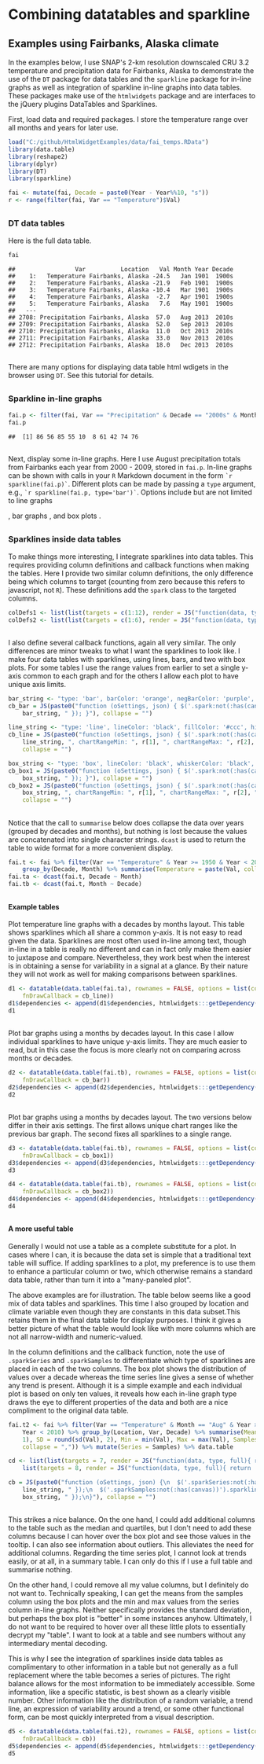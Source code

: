 # Combining datatables and sparkline



##
##
## Examples using Fairbanks, Alaska climate

In the examples below, I use SNAP's 2-km resolution downscaled CRU 3.2 temperature and precipitation data for Fairbanks, Alaska
to demonstrate the use of the `DT` package for data tables and the `sparkline` package for in-line graphs as well as integration of sparkline in-line graphs into data tables.
These packages make use of the `htmlwidgets` package and are interfaces to the jQuery plugins DataTables and Sparklines.

First, load data and required packages. I store the temperature range over all months and years for later use.


```r
load("C:/github/HtmlWidgetExamples/data/fai_temps.RData")
library(data.table)
library(reshape2)
library(dplyr)
library(DT)
library(sparkline)

fai <- mutate(fai, Decade = paste0(Year - Year%%10, "s"))
r <- range(filter(fai, Var == "Temperature")$Val)
```

##
##
### DT data tables

Here is the full data table.


```r
fai
```

```
##                 Var          Location   Val Month Year Decade
##    1:   Temperature Fairbanks, Alaska -24.5   Jan 1901  1900s
##    2:   Temperature Fairbanks, Alaska -21.9   Feb 1901  1900s
##    3:   Temperature Fairbanks, Alaska -10.4   Mar 1901  1900s
##    4:   Temperature Fairbanks, Alaska  -2.7   Apr 1901  1900s
##    5:   Temperature Fairbanks, Alaska   7.6   May 1901  1900s
##   ---                                                        
## 2708: Precipitation Fairbanks, Alaska  57.0   Aug 2013  2010s
## 2709: Precipitation Fairbanks, Alaska  52.0   Sep 2013  2010s
## 2710: Precipitation Fairbanks, Alaska  11.0   Oct 2013  2010s
## 2711: Precipitation Fairbanks, Alaska  33.0   Nov 2013  2010s
## 2712: Precipitation Fairbanks, Alaska  18.0   Dec 2013  2010s
```

##

There are many options for displaying data table html wdigets in the browser using `DT`. See this tutorial for details.

##
##
### Sparkline in-line graphs


```r
fai.p <- filter(fai, Var == "Precipitation" & Decade == "2000s" & Month == "Aug")$Val
fai.p
```

```
##  [1] 86 56 85 55 10  8 61 42 74 76
```

##

Next, display some in-line graphs. Here I use August precipitation totals from Fairbanks each year from 2000 - 2009, stored in `fai.p`.
In-line graphs can be shown with calls in your `R` Markdown document in the form ``` `r sparkline(fai.p)` ```.
Different plots can be made by passing a `type` argument, e.g., ``` `r sparkline(fai.p, type='bar')` ```.
Options include but are not limited to line graphs <!--html_preserve--><span id="htmlwidget-7913" class="sparkline"></span>
<script type="application/json" data-for="htmlwidget-7913">{"x":{"values":[86,56,85,55,10,8,61,42,74,76],"options":{"height":20,"width":60},"width":60,"height":20},"evals":[]}</script><!--/html_preserve-->, bar graphs <!--html_preserve--><span id="htmlwidget-9705" class="sparkline"></span>
<script type="application/json" data-for="htmlwidget-9705">{"x":{"values":[86,56,85,55,10,8,61,42,74,76],"options":{"type":"bar","height":20,"width":60},"width":60,"height":20},"evals":[]}</script><!--/html_preserve-->, and box plots <!--html_preserve--><span id="htmlwidget-9651" class="sparkline"></span>
<script type="application/json" data-for="htmlwidget-9651">{"x":{"values":[86,56,85,55,10,8,61,42,74,76],"options":{"type":"box","height":20,"width":60},"width":60,"height":20},"evals":[]}</script><!--/html_preserve-->.

##
##
### Sparklines inside data tables

To make things more interesting, I integrate sparklines into data tables. This requires providing column definitions and callback functions when making the tables.
Here I provide two similar column definitions, the only difference being which columns to target (counting from zero because this refers to javascript, not `R`).
These definitions add the `spark` class to the targeted columns.


```r
colDefs1 <- list(list(targets = c(1:12), render = JS("function(data, type, full){ return '<span class=spark>' + data + '</span>' }")))
colDefs2 <- list(list(targets = c(1:6), render = JS("function(data, type, full){ return '<span class=spark>' + data + '</span>' }")))
```

##

I also define several callback functions, again all very similar. The only differences are minor tweaks to what I want the sparklines to look like.
I make four data tables with sparklines, using lines, bars, and two with box plots.
For some tables I use the range values from earlier to set a single y-axis common to each graph and for the others I allow each plot to have unique axis limits.


```r
bar_string <- "type: 'bar', barColor: 'orange', negBarColor: 'purple', highlightColor: 'black'"
cb_bar = JS(paste0("function (oSettings, json) { $('.spark:not(:has(canvas))').sparkline('html', { ", 
    bar_string, " }); }"), collapse = "")

line_string <- "type: 'line', lineColor: 'black', fillColor: '#ccc', highlightLineColor: 'orange', highlightSpotColor: 'orange'"
cb_line = JS(paste0("function (oSettings, json) { $('.spark:not(:has(canvas))').sparkline('html', { ", 
    line_string, ", chartRangeMin: ", r[1], ", chartRangeMax: ", r[2], " }); }"), 
    collapse = "")

box_string <- "type: 'box', lineColor: 'black', whiskerColor: 'black', outlierFillColor: 'black', outlierLineColor: 'black', medianColor: 'black', boxFillColor: 'orange', boxLineColor: 'black'"
cb_box1 = JS(paste0("function (oSettings, json) { $('.spark:not(:has(canvas))').sparkline('html', { ", 
    box_string, " }); }"), collapse = "")
cb_box2 = JS(paste0("function (oSettings, json) { $('.spark:not(:has(canvas))').sparkline('html', { ", 
    box_string, ", chartRangeMin: ", r[1], ", chartRangeMax: ", r[2], " }); }"), 
    collapse = "")
```

##

Notice that the call to `summarise` below does collapse the data over years (grouped by decades and months), but nothing is lost because the values are concatenated into single character strings.
`dcast` is used to return the table to wide format for a more convenient display.


```r
fai.t <- fai %>% filter(Var == "Temperature" & Year >= 1950 & Year < 2010) %>% 
    group_by(Decade, Month) %>% summarise(Temperature = paste(Val, collapse = ","))
fai.ta <- dcast(fai.t, Decade ~ Month)
fai.tb <- dcast(fai.t, Month ~ Decade)
```

##
##
#### Example tables

Plot temperature line graphs with a decades by months layout.
This table shows sparklines which all share a common y-axis. It is not easy to read given the data.
Sparklines are most often used in-line among text, though in-line in a table is really no different and can in fact only make them easier to juxtapose and compare.
Nevertheless, they work best when the interest is in obtaining a sense for variability in a signal at a glance.
By their nature they will not work as well for making comparisons between sparklines.


```r
d1 <- datatable(data.table(fai.ta), rownames = FALSE, options = list(columnDefs = colDefs1, 
    fnDrawCallback = cb_line))
d1$dependencies <- append(d1$dependencies, htmlwidgets:::getDependency("sparkline"))
d1
```

<!--html_preserve--><div id="htmlwidget-2813" style="width:100%;height:auto;" class="datatables"></div>
<script type="application/json" data-for="htmlwidget-2813">{"x":{"data":[["1950s","1960s","1970s","1980s","1990s","2000s"],["-17.8,-29.2,-27.8,-27.6,-25,-18.7,-28.1,-16.2,-18.6,-28.1","-19.3,-18.2,-21.3,-16.3,-25.6,-26.9,-31.9,-25.5,-23.2,-31.7","-26.1,-31.2,-26.2,-27.2,-26.3,-25.7,-23.3,-13.4,-17,-21.1","-22.4,-10,-27,-23.3,-20.4,-12.3,-18.1,-16.7,-19.9,-28.9","-24.1,-19.5,-19.6,-19.2,-17.9,-22.2,-26.5,-26,-24.4,-26.3","-22.3,-12.8,-14.9,-18.8,-25.7,-21.9,-29,-20.8,-22,-23.2"],["-25.5,-21.3,-18.5,-15.5,-26.3,-23.7,-22.9,-18.5,-16.4,-13.7","-15.2,-19.5,-13.2,-17.1,-16.7,-26.5,-21.2,-20.8,-19.6,-21","-13.9,-19.6,-22.7,-18,-26.5,-19,-24.6,-12.3,-14.9,-30.4","-12.2,-14.2,-19.3,-15.3,-24.5,-22.4,-14.6,-16.2,-15,-15.1","-28.3,-17.7,-21.8,-15.6,-20.6,-17.1,-19.1,-12.6,-15.8,-24.7","-12.9,-13.1,-17.4,-12.1,-16.4,-18.3,-13.8,-20.6,-19.7,-17.8"],["-7.9,-17.8,-12.6,-13.3,-11,-12,-14.2,-7.7,-8.8,-18.7","-15.2,-17.2,-13.2,-13.2,-18.7,-5,-18.7,-12.1,-10.3,-11.8","-7.5,-16.8,-18.1,-11.1,-13.4,-10.7,-11.1,-15.2,-9.8,-11","-8.1,-3.5,-10.4,-10.2,-6.8,-9.6,-14.3,-10.3,-7.8,-13.9","-7.4,-11.1,-9.8,-8,-11.7,-15.2,-8.7,-15,-7.3,-13.1","-7.9,-11.8,-11.9,-12.6,-13.8,-6.3,-15.2,-17.5,-9,-14"],["-1.9,1.2,-2.4,2.7,-3.3,-5.2,-0.6,0.1,1.3,-3.5","-3,-4,-1.2,-4.2,-3.6,-0.7,-2.9,-0.4,-1.7,2.2","-0.2,-3.1,-5.7,1.5,1.3,-1.1,1.9,-2.4,1.4,-0.8","1.9,-0.6,-2.7,2.6,-1.2,-6.4,-4.7,1.3,0.7,2.1","3.2,1.7,-3.5,3.9,1.3,4.3,0.4,1.6,3.5,0.1","-0.1,0.8,-4.9,0.6,1.5,0.2,-1.3,3,-1,-0.7"],["8.6,9.6,5.4,10.7,10.2,7.7,9.1,9.1,9,8.4","11.6,9.5,7,9.5,4.9,6,7.3,7.5,8.6,9.6","10.9,8.4,8.4,10.2,10.6,11.7,8.7,9.2,10,9.9","10.4,10.7,8.1,10,8.3,8.1,8.6,10.3,11.4,8.7","12.6,10.7,5.5,12,10.8,11.9,9.4,9.6,10.1,8.4","7,6.9,10.2,8.5,11.3,13.2,10.1,10.6,9.9,11"],["14.8,13.8,14.5,16.4,14.7,13,14.1,17.6,16.9,16.2","13.2,14.7,14.6,12.1,15.4,12.8,17.2,16.3,15.1,17.9","14.2,17.2,15,15.5,14.6,17.1,15.1,15.1,12.5,13.9","13.5,14.7,14.5,16.5,16.2,14,16.7,16.3,16.9,15.4","16.2,17.5,15.4,16.5,14.5,15.8,15.2,17,14.8,16.3","16.1,16.2,14.5,15.8,19,16.2,14.5,16.4,15.5,15.8"],["16.2,15.4,15.2,16.3,14.3,15.9,15.8,15.5,16.6,13.5","16.2,14.8,17,15.2,15,15.3,16.4,15,18.3,14.7","16.4,15.7,17.6,16.2,17,18.9,16.1,16.6,17,15.9","15.7,14.1,16.8,17.3,15.6,16.8,17,17.3,18.2,17.6","18.1,15.4,17.3,18.2,17.8,16.8,16.9,17.7,16.8,16","15.3,15.2,16.2,15.8,17.7,16.4,16.1,17.7,15.7,18.8"],["14.2,14.3,12.1,13.2,13.6,11.6,13.1,15.1,13.6,12.4","12.7,12.8,14.3,12.6,13.5,11.5,13.7,14.4,14.6,10","13.7,13.2,14.8,12.7,14.9,13.3,15,16.8,15.1,15.7","12,12,13.5,11.8,12,13.3,12.5,14.2,14.5,15.9","15.3,12.3,13.5,13.2,15.2,13.8,11.8,14.8,11.9,14.5","11.5,14.1,12.5,13.4,16.8,14.2,12.6,16,12.7,12.8"],["8,8.1,5.6,7.1,5.7,6.2,5.3,6.2,5.9,6.1","5,6.4,5,8.5,6.9,8.7,9.7,7.8,5.7,9.2","4.6,6.7,4.2,8.2,10.1,7.4,7.1,7.3,7.9,7.9","5.8,6.4,9.2,4.7,7.9,5.8,7.6,6.4,6.6,8.9","6.9,8.6,3.8,6.4,6.4,10.7,5.3,9.7,7.7,7.2","5.2,8.5,8.4,5.6,5.1,7.9,9.6,8.2,8.1,8.9"],["-3.1,-5.1,-0.4,-4.1,0,-4.3,-7.8,-1.2,-7.4,-4.1","-2.8,-5.7,-0.4,-2.8,-1.7,-7.8,-4,-3.7,-5.1,1.2","-7,-2.1,-2.5,-3.6,-5.5,-4.2,-4.2,-3.1,-4.5,0.2","0.7,-1.2,-7.3,-4.5,-3.2,-6.6,-2.4,0.9,-7.2,-2.9","-4.1,-3.6,-7.7,-1.1,-5.7,-1.9,-8.5,-6.8,-2.9,-5.9","-4.8,-4.9,0.2,0.7,-0.9,-2,0.3,-5.5,-6.5,-0.4"],["-19.7,-10.2,-7.9,-15.3,-9.5,-21.9,-19.1,-9.5,-15.7,-12.9","-17,-17.9,-14,-20.3,-15.1,-14.4,-16.2,-11.3,-15.2,-15.9","-11.9,-16.4,-12.7,-17,-16.3,-20.2,-8.1,-19.1,-11.8,-6.6","-10.3,-10,-14.3,-11.8,-16.7,-19.1,-16.5,-13.3,-18.4,-20.5","-19.5,-16.2,-10.9,-12,-16.5,-18.1,-17.6,-10.6,-13.7,-18.9","-11.8,-16.2,-7.1,-11.5,-12.7,-18.1,-20,-10,-17.1,-16.9"],["-21.1,-22.3,-19.8,-20.4,-29.9,-23.2,-29.1,-26.7,-22.1,-23.4","-15.1,-29.4,-21.7,-16.3,-30,-25.9,-28.9,-19.1,-27.8,-15.8","-23.6,-21.4,-19.7,-19.9,-24.5,-27,-20.2,-26.3,-16.5,-23.8","-29.8,-20.5,-17,-20.2,-20,-13.8,-14.5,-19.8,-15.8,-15.6","-21.7,-19.7,-22.3,-17.7,-22.7,-23.1,-25.5,-21.4,-21,-24.7","-17.9,-23.8,-15.2,-23.1,-20,-17.6,-19.2,-19.8,-22.3,-20.1"]],"container":"<table class=\"display\">\n  <thead>\n    <tr>\n      <th>Decade</th>\n      <th>Jan</th>\n      <th>Feb</th>\n      <th>Mar</th>\n      <th>Apr</th>\n      <th>May</th>\n      <th>Jun</th>\n      <th>Jul</th>\n      <th>Aug</th>\n      <th>Sep</th>\n      <th>Oct</th>\n      <th>Nov</th>\n      <th>Dec</th>\n    </tr>\n  </thead>\n</table>","options":{"columnDefs":[{"targets":[1,2,3,4,5,6,7,8,9,10,11,12],"render":"function(data, type, full){ return '<span class=spark>' + data + '</span>' }"}],"fnDrawCallback":"function (oSettings, json) { $('.spark:not(:has(canvas))').sparkline('html', { type: 'line', lineColor: 'black', fillColor: '#ccc', highlightLineColor: 'orange', highlightSpotColor: 'orange', chartRangeMin: -32.6, chartRangeMax: 19 }); }\n","order":[],"autoWidth":false,"orderClasses":false},"callback":null,"filter":"none"},"evals":["options.columnDefs.0.render","options.fnDrawCallback"]}</script><!--/html_preserve-->

##

Plot bar graphs using a months by decades layout. In this case I allow individual sparklines to have unique y-axis limits.
They are much easier to read, but in this case the focus is more clearly not on comparing across months or decades.


```r
d2 <- datatable(data.table(fai.tb), rownames = FALSE, options = list(columnDefs = colDefs2, 
    fnDrawCallback = cb_bar))
d2$dependencies <- append(d2$dependencies, htmlwidgets:::getDependency("sparkline"))
d2
```

<!--html_preserve--><div id="htmlwidget-3721" style="width:100%;height:auto;" class="datatables"></div>
<script type="application/json" data-for="htmlwidget-3721">{"x":{"data":[["Jan","Feb","Mar","Apr","May","Jun","Jul","Aug","Sep","Oct","Nov","Dec"],["-17.8,-29.2,-27.8,-27.6,-25,-18.7,-28.1,-16.2,-18.6,-28.1","-25.5,-21.3,-18.5,-15.5,-26.3,-23.7,-22.9,-18.5,-16.4,-13.7","-7.9,-17.8,-12.6,-13.3,-11,-12,-14.2,-7.7,-8.8,-18.7","-1.9,1.2,-2.4,2.7,-3.3,-5.2,-0.6,0.1,1.3,-3.5","8.6,9.6,5.4,10.7,10.2,7.7,9.1,9.1,9,8.4","14.8,13.8,14.5,16.4,14.7,13,14.1,17.6,16.9,16.2","16.2,15.4,15.2,16.3,14.3,15.9,15.8,15.5,16.6,13.5","14.2,14.3,12.1,13.2,13.6,11.6,13.1,15.1,13.6,12.4","8,8.1,5.6,7.1,5.7,6.2,5.3,6.2,5.9,6.1","-3.1,-5.1,-0.4,-4.1,0,-4.3,-7.8,-1.2,-7.4,-4.1","-19.7,-10.2,-7.9,-15.3,-9.5,-21.9,-19.1,-9.5,-15.7,-12.9","-21.1,-22.3,-19.8,-20.4,-29.9,-23.2,-29.1,-26.7,-22.1,-23.4"],["-19.3,-18.2,-21.3,-16.3,-25.6,-26.9,-31.9,-25.5,-23.2,-31.7","-15.2,-19.5,-13.2,-17.1,-16.7,-26.5,-21.2,-20.8,-19.6,-21","-15.2,-17.2,-13.2,-13.2,-18.7,-5,-18.7,-12.1,-10.3,-11.8","-3,-4,-1.2,-4.2,-3.6,-0.7,-2.9,-0.4,-1.7,2.2","11.6,9.5,7,9.5,4.9,6,7.3,7.5,8.6,9.6","13.2,14.7,14.6,12.1,15.4,12.8,17.2,16.3,15.1,17.9","16.2,14.8,17,15.2,15,15.3,16.4,15,18.3,14.7","12.7,12.8,14.3,12.6,13.5,11.5,13.7,14.4,14.6,10","5,6.4,5,8.5,6.9,8.7,9.7,7.8,5.7,9.2","-2.8,-5.7,-0.4,-2.8,-1.7,-7.8,-4,-3.7,-5.1,1.2","-17,-17.9,-14,-20.3,-15.1,-14.4,-16.2,-11.3,-15.2,-15.9","-15.1,-29.4,-21.7,-16.3,-30,-25.9,-28.9,-19.1,-27.8,-15.8"],["-26.1,-31.2,-26.2,-27.2,-26.3,-25.7,-23.3,-13.4,-17,-21.1","-13.9,-19.6,-22.7,-18,-26.5,-19,-24.6,-12.3,-14.9,-30.4","-7.5,-16.8,-18.1,-11.1,-13.4,-10.7,-11.1,-15.2,-9.8,-11","-0.2,-3.1,-5.7,1.5,1.3,-1.1,1.9,-2.4,1.4,-0.8","10.9,8.4,8.4,10.2,10.6,11.7,8.7,9.2,10,9.9","14.2,17.2,15,15.5,14.6,17.1,15.1,15.1,12.5,13.9","16.4,15.7,17.6,16.2,17,18.9,16.1,16.6,17,15.9","13.7,13.2,14.8,12.7,14.9,13.3,15,16.8,15.1,15.7","4.6,6.7,4.2,8.2,10.1,7.4,7.1,7.3,7.9,7.9","-7,-2.1,-2.5,-3.6,-5.5,-4.2,-4.2,-3.1,-4.5,0.2","-11.9,-16.4,-12.7,-17,-16.3,-20.2,-8.1,-19.1,-11.8,-6.6","-23.6,-21.4,-19.7,-19.9,-24.5,-27,-20.2,-26.3,-16.5,-23.8"],["-22.4,-10,-27,-23.3,-20.4,-12.3,-18.1,-16.7,-19.9,-28.9","-12.2,-14.2,-19.3,-15.3,-24.5,-22.4,-14.6,-16.2,-15,-15.1","-8.1,-3.5,-10.4,-10.2,-6.8,-9.6,-14.3,-10.3,-7.8,-13.9","1.9,-0.6,-2.7,2.6,-1.2,-6.4,-4.7,1.3,0.7,2.1","10.4,10.7,8.1,10,8.3,8.1,8.6,10.3,11.4,8.7","13.5,14.7,14.5,16.5,16.2,14,16.7,16.3,16.9,15.4","15.7,14.1,16.8,17.3,15.6,16.8,17,17.3,18.2,17.6","12,12,13.5,11.8,12,13.3,12.5,14.2,14.5,15.9","5.8,6.4,9.2,4.7,7.9,5.8,7.6,6.4,6.6,8.9","0.7,-1.2,-7.3,-4.5,-3.2,-6.6,-2.4,0.9,-7.2,-2.9","-10.3,-10,-14.3,-11.8,-16.7,-19.1,-16.5,-13.3,-18.4,-20.5","-29.8,-20.5,-17,-20.2,-20,-13.8,-14.5,-19.8,-15.8,-15.6"],["-24.1,-19.5,-19.6,-19.2,-17.9,-22.2,-26.5,-26,-24.4,-26.3","-28.3,-17.7,-21.8,-15.6,-20.6,-17.1,-19.1,-12.6,-15.8,-24.7","-7.4,-11.1,-9.8,-8,-11.7,-15.2,-8.7,-15,-7.3,-13.1","3.2,1.7,-3.5,3.9,1.3,4.3,0.4,1.6,3.5,0.1","12.6,10.7,5.5,12,10.8,11.9,9.4,9.6,10.1,8.4","16.2,17.5,15.4,16.5,14.5,15.8,15.2,17,14.8,16.3","18.1,15.4,17.3,18.2,17.8,16.8,16.9,17.7,16.8,16","15.3,12.3,13.5,13.2,15.2,13.8,11.8,14.8,11.9,14.5","6.9,8.6,3.8,6.4,6.4,10.7,5.3,9.7,7.7,7.2","-4.1,-3.6,-7.7,-1.1,-5.7,-1.9,-8.5,-6.8,-2.9,-5.9","-19.5,-16.2,-10.9,-12,-16.5,-18.1,-17.6,-10.6,-13.7,-18.9","-21.7,-19.7,-22.3,-17.7,-22.7,-23.1,-25.5,-21.4,-21,-24.7"],["-22.3,-12.8,-14.9,-18.8,-25.7,-21.9,-29,-20.8,-22,-23.2","-12.9,-13.1,-17.4,-12.1,-16.4,-18.3,-13.8,-20.6,-19.7,-17.8","-7.9,-11.8,-11.9,-12.6,-13.8,-6.3,-15.2,-17.5,-9,-14","-0.1,0.8,-4.9,0.6,1.5,0.2,-1.3,3,-1,-0.7","7,6.9,10.2,8.5,11.3,13.2,10.1,10.6,9.9,11","16.1,16.2,14.5,15.8,19,16.2,14.5,16.4,15.5,15.8","15.3,15.2,16.2,15.8,17.7,16.4,16.1,17.7,15.7,18.8","11.5,14.1,12.5,13.4,16.8,14.2,12.6,16,12.7,12.8","5.2,8.5,8.4,5.6,5.1,7.9,9.6,8.2,8.1,8.9","-4.8,-4.9,0.2,0.7,-0.9,-2,0.3,-5.5,-6.5,-0.4","-11.8,-16.2,-7.1,-11.5,-12.7,-18.1,-20,-10,-17.1,-16.9","-17.9,-23.8,-15.2,-23.1,-20,-17.6,-19.2,-19.8,-22.3,-20.1"]],"container":"<table class=\"display\">\n  <thead>\n    <tr>\n      <th>Month</th>\n      <th>1950s</th>\n      <th>1960s</th>\n      <th>1970s</th>\n      <th>1980s</th>\n      <th>1990s</th>\n      <th>2000s</th>\n    </tr>\n  </thead>\n</table>","options":{"columnDefs":[{"targets":[1,2,3,4,5,6],"render":"function(data, type, full){ return '<span class=spark>' + data + '</span>' }"}],"fnDrawCallback":"function (oSettings, json) { $('.spark:not(:has(canvas))').sparkline('html', { type: 'bar', barColor: 'orange', negBarColor: 'purple', highlightColor: 'black' }); }\n","order":[],"autoWidth":false,"orderClasses":false},"callback":null,"filter":"none"},"evals":["options.columnDefs.0.render","options.fnDrawCallback"]}</script><!--/html_preserve-->

##

Plot bar graphs using a months by decades layout. The two versions below differ in their axis settings.
The first allows unique chart ranges like the previous bar graph. The second fixes all sparklines to a single range.


```r
d3 <- datatable(data.table(fai.tb), rownames = FALSE, options = list(columnDefs = colDefs2, 
    fnDrawCallback = cb_box1))
d3$dependencies <- append(d3$dependencies, htmlwidgets:::getDependency("sparkline"))
d3
```

<!--html_preserve--><div id="htmlwidget-143" style="width:100%;height:auto;" class="datatables"></div>
<script type="application/json" data-for="htmlwidget-143">{"x":{"data":[["Jan","Feb","Mar","Apr","May","Jun","Jul","Aug","Sep","Oct","Nov","Dec"],["-17.8,-29.2,-27.8,-27.6,-25,-18.7,-28.1,-16.2,-18.6,-28.1","-25.5,-21.3,-18.5,-15.5,-26.3,-23.7,-22.9,-18.5,-16.4,-13.7","-7.9,-17.8,-12.6,-13.3,-11,-12,-14.2,-7.7,-8.8,-18.7","-1.9,1.2,-2.4,2.7,-3.3,-5.2,-0.6,0.1,1.3,-3.5","8.6,9.6,5.4,10.7,10.2,7.7,9.1,9.1,9,8.4","14.8,13.8,14.5,16.4,14.7,13,14.1,17.6,16.9,16.2","16.2,15.4,15.2,16.3,14.3,15.9,15.8,15.5,16.6,13.5","14.2,14.3,12.1,13.2,13.6,11.6,13.1,15.1,13.6,12.4","8,8.1,5.6,7.1,5.7,6.2,5.3,6.2,5.9,6.1","-3.1,-5.1,-0.4,-4.1,0,-4.3,-7.8,-1.2,-7.4,-4.1","-19.7,-10.2,-7.9,-15.3,-9.5,-21.9,-19.1,-9.5,-15.7,-12.9","-21.1,-22.3,-19.8,-20.4,-29.9,-23.2,-29.1,-26.7,-22.1,-23.4"],["-19.3,-18.2,-21.3,-16.3,-25.6,-26.9,-31.9,-25.5,-23.2,-31.7","-15.2,-19.5,-13.2,-17.1,-16.7,-26.5,-21.2,-20.8,-19.6,-21","-15.2,-17.2,-13.2,-13.2,-18.7,-5,-18.7,-12.1,-10.3,-11.8","-3,-4,-1.2,-4.2,-3.6,-0.7,-2.9,-0.4,-1.7,2.2","11.6,9.5,7,9.5,4.9,6,7.3,7.5,8.6,9.6","13.2,14.7,14.6,12.1,15.4,12.8,17.2,16.3,15.1,17.9","16.2,14.8,17,15.2,15,15.3,16.4,15,18.3,14.7","12.7,12.8,14.3,12.6,13.5,11.5,13.7,14.4,14.6,10","5,6.4,5,8.5,6.9,8.7,9.7,7.8,5.7,9.2","-2.8,-5.7,-0.4,-2.8,-1.7,-7.8,-4,-3.7,-5.1,1.2","-17,-17.9,-14,-20.3,-15.1,-14.4,-16.2,-11.3,-15.2,-15.9","-15.1,-29.4,-21.7,-16.3,-30,-25.9,-28.9,-19.1,-27.8,-15.8"],["-26.1,-31.2,-26.2,-27.2,-26.3,-25.7,-23.3,-13.4,-17,-21.1","-13.9,-19.6,-22.7,-18,-26.5,-19,-24.6,-12.3,-14.9,-30.4","-7.5,-16.8,-18.1,-11.1,-13.4,-10.7,-11.1,-15.2,-9.8,-11","-0.2,-3.1,-5.7,1.5,1.3,-1.1,1.9,-2.4,1.4,-0.8","10.9,8.4,8.4,10.2,10.6,11.7,8.7,9.2,10,9.9","14.2,17.2,15,15.5,14.6,17.1,15.1,15.1,12.5,13.9","16.4,15.7,17.6,16.2,17,18.9,16.1,16.6,17,15.9","13.7,13.2,14.8,12.7,14.9,13.3,15,16.8,15.1,15.7","4.6,6.7,4.2,8.2,10.1,7.4,7.1,7.3,7.9,7.9","-7,-2.1,-2.5,-3.6,-5.5,-4.2,-4.2,-3.1,-4.5,0.2","-11.9,-16.4,-12.7,-17,-16.3,-20.2,-8.1,-19.1,-11.8,-6.6","-23.6,-21.4,-19.7,-19.9,-24.5,-27,-20.2,-26.3,-16.5,-23.8"],["-22.4,-10,-27,-23.3,-20.4,-12.3,-18.1,-16.7,-19.9,-28.9","-12.2,-14.2,-19.3,-15.3,-24.5,-22.4,-14.6,-16.2,-15,-15.1","-8.1,-3.5,-10.4,-10.2,-6.8,-9.6,-14.3,-10.3,-7.8,-13.9","1.9,-0.6,-2.7,2.6,-1.2,-6.4,-4.7,1.3,0.7,2.1","10.4,10.7,8.1,10,8.3,8.1,8.6,10.3,11.4,8.7","13.5,14.7,14.5,16.5,16.2,14,16.7,16.3,16.9,15.4","15.7,14.1,16.8,17.3,15.6,16.8,17,17.3,18.2,17.6","12,12,13.5,11.8,12,13.3,12.5,14.2,14.5,15.9","5.8,6.4,9.2,4.7,7.9,5.8,7.6,6.4,6.6,8.9","0.7,-1.2,-7.3,-4.5,-3.2,-6.6,-2.4,0.9,-7.2,-2.9","-10.3,-10,-14.3,-11.8,-16.7,-19.1,-16.5,-13.3,-18.4,-20.5","-29.8,-20.5,-17,-20.2,-20,-13.8,-14.5,-19.8,-15.8,-15.6"],["-24.1,-19.5,-19.6,-19.2,-17.9,-22.2,-26.5,-26,-24.4,-26.3","-28.3,-17.7,-21.8,-15.6,-20.6,-17.1,-19.1,-12.6,-15.8,-24.7","-7.4,-11.1,-9.8,-8,-11.7,-15.2,-8.7,-15,-7.3,-13.1","3.2,1.7,-3.5,3.9,1.3,4.3,0.4,1.6,3.5,0.1","12.6,10.7,5.5,12,10.8,11.9,9.4,9.6,10.1,8.4","16.2,17.5,15.4,16.5,14.5,15.8,15.2,17,14.8,16.3","18.1,15.4,17.3,18.2,17.8,16.8,16.9,17.7,16.8,16","15.3,12.3,13.5,13.2,15.2,13.8,11.8,14.8,11.9,14.5","6.9,8.6,3.8,6.4,6.4,10.7,5.3,9.7,7.7,7.2","-4.1,-3.6,-7.7,-1.1,-5.7,-1.9,-8.5,-6.8,-2.9,-5.9","-19.5,-16.2,-10.9,-12,-16.5,-18.1,-17.6,-10.6,-13.7,-18.9","-21.7,-19.7,-22.3,-17.7,-22.7,-23.1,-25.5,-21.4,-21,-24.7"],["-22.3,-12.8,-14.9,-18.8,-25.7,-21.9,-29,-20.8,-22,-23.2","-12.9,-13.1,-17.4,-12.1,-16.4,-18.3,-13.8,-20.6,-19.7,-17.8","-7.9,-11.8,-11.9,-12.6,-13.8,-6.3,-15.2,-17.5,-9,-14","-0.1,0.8,-4.9,0.6,1.5,0.2,-1.3,3,-1,-0.7","7,6.9,10.2,8.5,11.3,13.2,10.1,10.6,9.9,11","16.1,16.2,14.5,15.8,19,16.2,14.5,16.4,15.5,15.8","15.3,15.2,16.2,15.8,17.7,16.4,16.1,17.7,15.7,18.8","11.5,14.1,12.5,13.4,16.8,14.2,12.6,16,12.7,12.8","5.2,8.5,8.4,5.6,5.1,7.9,9.6,8.2,8.1,8.9","-4.8,-4.9,0.2,0.7,-0.9,-2,0.3,-5.5,-6.5,-0.4","-11.8,-16.2,-7.1,-11.5,-12.7,-18.1,-20,-10,-17.1,-16.9","-17.9,-23.8,-15.2,-23.1,-20,-17.6,-19.2,-19.8,-22.3,-20.1"]],"container":"<table class=\"display\">\n  <thead>\n    <tr>\n      <th>Month</th>\n      <th>1950s</th>\n      <th>1960s</th>\n      <th>1970s</th>\n      <th>1980s</th>\n      <th>1990s</th>\n      <th>2000s</th>\n    </tr>\n  </thead>\n</table>","options":{"columnDefs":[{"targets":[1,2,3,4,5,6],"render":"function(data, type, full){ return '<span class=spark>' + data + '</span>' }"}],"fnDrawCallback":"function (oSettings, json) { $('.spark:not(:has(canvas))').sparkline('html', { type: 'box', lineColor: 'black', whiskerColor: 'black', outlierFillColor: 'black', outlierLineColor: 'black', medianColor: 'black', boxFillColor: 'orange', boxLineColor: 'black' }); }\n","order":[],"autoWidth":false,"orderClasses":false},"callback":null,"filter":"none"},"evals":["options.columnDefs.0.render","options.fnDrawCallback"]}</script><!--/html_preserve-->


```r
d4 <- datatable(data.table(fai.tb), rownames = FALSE, options = list(columnDefs = colDefs2, 
    fnDrawCallback = cb_box2))
d4$dependencies <- append(d4$dependencies, htmlwidgets:::getDependency("sparkline"))
d4
```

<!--html_preserve--><div id="htmlwidget-382" style="width:100%;height:auto;" class="datatables"></div>
<script type="application/json" data-for="htmlwidget-382">{"x":{"data":[["Jan","Feb","Mar","Apr","May","Jun","Jul","Aug","Sep","Oct","Nov","Dec"],["-17.8,-29.2,-27.8,-27.6,-25,-18.7,-28.1,-16.2,-18.6,-28.1","-25.5,-21.3,-18.5,-15.5,-26.3,-23.7,-22.9,-18.5,-16.4,-13.7","-7.9,-17.8,-12.6,-13.3,-11,-12,-14.2,-7.7,-8.8,-18.7","-1.9,1.2,-2.4,2.7,-3.3,-5.2,-0.6,0.1,1.3,-3.5","8.6,9.6,5.4,10.7,10.2,7.7,9.1,9.1,9,8.4","14.8,13.8,14.5,16.4,14.7,13,14.1,17.6,16.9,16.2","16.2,15.4,15.2,16.3,14.3,15.9,15.8,15.5,16.6,13.5","14.2,14.3,12.1,13.2,13.6,11.6,13.1,15.1,13.6,12.4","8,8.1,5.6,7.1,5.7,6.2,5.3,6.2,5.9,6.1","-3.1,-5.1,-0.4,-4.1,0,-4.3,-7.8,-1.2,-7.4,-4.1","-19.7,-10.2,-7.9,-15.3,-9.5,-21.9,-19.1,-9.5,-15.7,-12.9","-21.1,-22.3,-19.8,-20.4,-29.9,-23.2,-29.1,-26.7,-22.1,-23.4"],["-19.3,-18.2,-21.3,-16.3,-25.6,-26.9,-31.9,-25.5,-23.2,-31.7","-15.2,-19.5,-13.2,-17.1,-16.7,-26.5,-21.2,-20.8,-19.6,-21","-15.2,-17.2,-13.2,-13.2,-18.7,-5,-18.7,-12.1,-10.3,-11.8","-3,-4,-1.2,-4.2,-3.6,-0.7,-2.9,-0.4,-1.7,2.2","11.6,9.5,7,9.5,4.9,6,7.3,7.5,8.6,9.6","13.2,14.7,14.6,12.1,15.4,12.8,17.2,16.3,15.1,17.9","16.2,14.8,17,15.2,15,15.3,16.4,15,18.3,14.7","12.7,12.8,14.3,12.6,13.5,11.5,13.7,14.4,14.6,10","5,6.4,5,8.5,6.9,8.7,9.7,7.8,5.7,9.2","-2.8,-5.7,-0.4,-2.8,-1.7,-7.8,-4,-3.7,-5.1,1.2","-17,-17.9,-14,-20.3,-15.1,-14.4,-16.2,-11.3,-15.2,-15.9","-15.1,-29.4,-21.7,-16.3,-30,-25.9,-28.9,-19.1,-27.8,-15.8"],["-26.1,-31.2,-26.2,-27.2,-26.3,-25.7,-23.3,-13.4,-17,-21.1","-13.9,-19.6,-22.7,-18,-26.5,-19,-24.6,-12.3,-14.9,-30.4","-7.5,-16.8,-18.1,-11.1,-13.4,-10.7,-11.1,-15.2,-9.8,-11","-0.2,-3.1,-5.7,1.5,1.3,-1.1,1.9,-2.4,1.4,-0.8","10.9,8.4,8.4,10.2,10.6,11.7,8.7,9.2,10,9.9","14.2,17.2,15,15.5,14.6,17.1,15.1,15.1,12.5,13.9","16.4,15.7,17.6,16.2,17,18.9,16.1,16.6,17,15.9","13.7,13.2,14.8,12.7,14.9,13.3,15,16.8,15.1,15.7","4.6,6.7,4.2,8.2,10.1,7.4,7.1,7.3,7.9,7.9","-7,-2.1,-2.5,-3.6,-5.5,-4.2,-4.2,-3.1,-4.5,0.2","-11.9,-16.4,-12.7,-17,-16.3,-20.2,-8.1,-19.1,-11.8,-6.6","-23.6,-21.4,-19.7,-19.9,-24.5,-27,-20.2,-26.3,-16.5,-23.8"],["-22.4,-10,-27,-23.3,-20.4,-12.3,-18.1,-16.7,-19.9,-28.9","-12.2,-14.2,-19.3,-15.3,-24.5,-22.4,-14.6,-16.2,-15,-15.1","-8.1,-3.5,-10.4,-10.2,-6.8,-9.6,-14.3,-10.3,-7.8,-13.9","1.9,-0.6,-2.7,2.6,-1.2,-6.4,-4.7,1.3,0.7,2.1","10.4,10.7,8.1,10,8.3,8.1,8.6,10.3,11.4,8.7","13.5,14.7,14.5,16.5,16.2,14,16.7,16.3,16.9,15.4","15.7,14.1,16.8,17.3,15.6,16.8,17,17.3,18.2,17.6","12,12,13.5,11.8,12,13.3,12.5,14.2,14.5,15.9","5.8,6.4,9.2,4.7,7.9,5.8,7.6,6.4,6.6,8.9","0.7,-1.2,-7.3,-4.5,-3.2,-6.6,-2.4,0.9,-7.2,-2.9","-10.3,-10,-14.3,-11.8,-16.7,-19.1,-16.5,-13.3,-18.4,-20.5","-29.8,-20.5,-17,-20.2,-20,-13.8,-14.5,-19.8,-15.8,-15.6"],["-24.1,-19.5,-19.6,-19.2,-17.9,-22.2,-26.5,-26,-24.4,-26.3","-28.3,-17.7,-21.8,-15.6,-20.6,-17.1,-19.1,-12.6,-15.8,-24.7","-7.4,-11.1,-9.8,-8,-11.7,-15.2,-8.7,-15,-7.3,-13.1","3.2,1.7,-3.5,3.9,1.3,4.3,0.4,1.6,3.5,0.1","12.6,10.7,5.5,12,10.8,11.9,9.4,9.6,10.1,8.4","16.2,17.5,15.4,16.5,14.5,15.8,15.2,17,14.8,16.3","18.1,15.4,17.3,18.2,17.8,16.8,16.9,17.7,16.8,16","15.3,12.3,13.5,13.2,15.2,13.8,11.8,14.8,11.9,14.5","6.9,8.6,3.8,6.4,6.4,10.7,5.3,9.7,7.7,7.2","-4.1,-3.6,-7.7,-1.1,-5.7,-1.9,-8.5,-6.8,-2.9,-5.9","-19.5,-16.2,-10.9,-12,-16.5,-18.1,-17.6,-10.6,-13.7,-18.9","-21.7,-19.7,-22.3,-17.7,-22.7,-23.1,-25.5,-21.4,-21,-24.7"],["-22.3,-12.8,-14.9,-18.8,-25.7,-21.9,-29,-20.8,-22,-23.2","-12.9,-13.1,-17.4,-12.1,-16.4,-18.3,-13.8,-20.6,-19.7,-17.8","-7.9,-11.8,-11.9,-12.6,-13.8,-6.3,-15.2,-17.5,-9,-14","-0.1,0.8,-4.9,0.6,1.5,0.2,-1.3,3,-1,-0.7","7,6.9,10.2,8.5,11.3,13.2,10.1,10.6,9.9,11","16.1,16.2,14.5,15.8,19,16.2,14.5,16.4,15.5,15.8","15.3,15.2,16.2,15.8,17.7,16.4,16.1,17.7,15.7,18.8","11.5,14.1,12.5,13.4,16.8,14.2,12.6,16,12.7,12.8","5.2,8.5,8.4,5.6,5.1,7.9,9.6,8.2,8.1,8.9","-4.8,-4.9,0.2,0.7,-0.9,-2,0.3,-5.5,-6.5,-0.4","-11.8,-16.2,-7.1,-11.5,-12.7,-18.1,-20,-10,-17.1,-16.9","-17.9,-23.8,-15.2,-23.1,-20,-17.6,-19.2,-19.8,-22.3,-20.1"]],"container":"<table class=\"display\">\n  <thead>\n    <tr>\n      <th>Month</th>\n      <th>1950s</th>\n      <th>1960s</th>\n      <th>1970s</th>\n      <th>1980s</th>\n      <th>1990s</th>\n      <th>2000s</th>\n    </tr>\n  </thead>\n</table>","options":{"columnDefs":[{"targets":[1,2,3,4,5,6],"render":"function(data, type, full){ return '<span class=spark>' + data + '</span>' }"}],"fnDrawCallback":"function (oSettings, json) { $('.spark:not(:has(canvas))').sparkline('html', { type: 'box', lineColor: 'black', whiskerColor: 'black', outlierFillColor: 'black', outlierLineColor: 'black', medianColor: 'black', boxFillColor: 'orange', boxLineColor: 'black', chartRangeMin: -32.6, chartRangeMax: 19 }); }\n","order":[],"autoWidth":false,"orderClasses":false},"callback":null,"filter":"none"},"evals":["options.columnDefs.0.render","options.fnDrawCallback"]}</script><!--/html_preserve-->

##
##
#### A more useful table

Generally I would not use a table as a complete substitute for a plot. In cases where I can, it is because the data set is simple that a traditional text table will suffice.
If adding sparklines to a plot, my preference is to use them to enhance a particular column or two, which otherwise remains a standard data table, rather than turn it into a "many-paneled plot".

The above examples are for illustration. The table below seems like a good mix of data tables and sparklines.
This time I also grouped by location and climate variable even though they are constants in this data subset.This retains them in the final data table for display purposes.
I think it gives a better picture of what the table would look like with more columns which are not all narrow-width and numeric-valued.

In the column definitions and the callback function, note the use of `.sparkSeries` and `.sparkSamples` to differentiate which type of sparklines are placed in each of the two columns.
The box plot shows the distribution of values over a decade whereas the time series line gives a sense of whether any trend is present.
Although it is a simple example and each individual plot is based on only ten values,
it reveals how each in-line graph type draws the eye to different properties of the data and both are a nice compliment to the original data table.


```r
fai.t2 <- fai %>% filter(Var == "Temperature" & Month == "Aug" & Year >= 1950 & 
    Year < 2010) %>% group_by(Location, Var, Decade) %>% summarise(Mean = round(mean(Val), 
    1), SD = round(sd(Val), 2), Min = min(Val), Max = max(Val), Samples = paste(Val, 
    collapse = ",")) %>% mutate(Series = Samples) %>% data.table

cd <- list(list(targets = 7, render = JS("function(data, type, full){ return '<span class=sparkSamples>' + data + '</span>' }")), 
    list(targets = 8, render = JS("function(data, type, full){ return '<span class=sparkSeries>' + data + '</span>' }")))

cb = JS(paste0("function (oSettings, json) {\n  $('.sparkSeries:not(:has(canvas))').sparkline('html', { ", 
    line_string, " });\n  $('.sparkSamples:not(:has(canvas))').sparkline('html', { ", 
    box_string, " });\n}"), collapse = "")
```

##

This strikes a nice balance. On the one hand, I could add additional columns to the table such as the median and quartiles,
but I don't need to add these columns because I can hover over the box plot and see those values in the tooltip. I can also see information about outliers.
This alleviates the need for additional columns. Regarding the time series plot, I cannot look at trends easily, or at all, in a summary table.
I can only do this if I use a full table and summarise nothing.

On the other hand, I could remove all my value columns, but I definitely do not want to.
Technically speaking, I can get the means from the samples column using the box plots and the min and max values from the series column in-line graphs.
Neither specifically provides the standard deviation, but perhaps the box plot is "better" in some instances anyhow.
Ultimately, I do not want to be required to hover over all these little plots to essentially decrypt my "table".
I want to look at a table and see numbers without any intermediary mental decoding.

This is why I see the integration of sparklines inside data tables as complimentary to other information in a table but not generally as a full replacement where the table becomes a series of pictures.
The right balance allows for the most information to be immediately accessible. Some information, like a specific statistic, is best shown as a clearly visible number.
Other information like the distribution of a random variable, a trend line, an expression of variability around a trend, or some other functional form, can be most quickly interpreted from a visual description.


```r
d5 <- datatable(data.table(fai.t2), rownames = FALSE, options = list(columnDefs = cd, 
    fnDrawCallback = cb))
d5$dependencies <- append(d5$dependencies, htmlwidgets:::getDependency("sparkline"))
d5
```

<!--html_preserve--><div id="htmlwidget-875" style="width:100%;height:auto;" class="datatables"></div>
<script type="application/json" data-for="htmlwidget-875">{"x":{"data":[["Fairbanks, Alaska","Fairbanks, Alaska","Fairbanks, Alaska","Fairbanks, Alaska","Fairbanks, Alaska","Fairbanks, Alaska"],["Temperature","Temperature","Temperature","Temperature","Temperature","Temperature"],["1950s","1960s","1970s","1980s","1990s","2000s"],[13.3,13,14.5,13.2,13.6,13.7],[1.08,1.43,1.27,1.37,1.32,1.66],[11.6,10,12.7,11.8,11.8,11.5],[15.1,14.6,16.8,15.9,15.3,16.8],["14.2,14.3,12.1,13.2,13.6,11.6,13.1,15.1,13.6,12.4","12.7,12.8,14.3,12.6,13.5,11.5,13.7,14.4,14.6,10","13.7,13.2,14.8,12.7,14.9,13.3,15,16.8,15.1,15.7","12,12,13.5,11.8,12,13.3,12.5,14.2,14.5,15.9","15.3,12.3,13.5,13.2,15.2,13.8,11.8,14.8,11.9,14.5","11.5,14.1,12.5,13.4,16.8,14.2,12.6,16,12.7,12.8"],["14.2,14.3,12.1,13.2,13.6,11.6,13.1,15.1,13.6,12.4","12.7,12.8,14.3,12.6,13.5,11.5,13.7,14.4,14.6,10","13.7,13.2,14.8,12.7,14.9,13.3,15,16.8,15.1,15.7","12,12,13.5,11.8,12,13.3,12.5,14.2,14.5,15.9","15.3,12.3,13.5,13.2,15.2,13.8,11.8,14.8,11.9,14.5","11.5,14.1,12.5,13.4,16.8,14.2,12.6,16,12.7,12.8"]],"container":"<table class=\"display\">\n  <thead>\n    <tr>\n      <th>Location</th>\n      <th>Var</th>\n      <th>Decade</th>\n      <th>Mean</th>\n      <th>SD</th>\n      <th>Min</th>\n      <th>Max</th>\n      <th>Samples</th>\n      <th>Series</th>\n    </tr>\n  </thead>\n</table>","options":{"columnDefs":[{"targets":7,"render":"function(data, type, full){ return '<span class=sparkSamples>' + data + '</span>' }"},{"targets":8,"render":"function(data, type, full){ return '<span class=sparkSeries>' + data + '</span>' }"},{"className":"dt-right","targets":[3,4,5,6]}],"fnDrawCallback":"function (oSettings, json) {\n  $('.sparkSeries:not(:has(canvas))').sparkline('html', { type: 'line', lineColor: 'black', fillColor: '#ccc', highlightLineColor: 'orange', highlightSpotColor: 'orange' });\n  $('.sparkSamples:not(:has(canvas))').sparkline('html', { type: 'box', lineColor: 'black', whiskerColor: 'black', outlierFillColor: 'black', outlierLineColor: 'black', medianColor: 'black', boxFillColor: 'orange', boxLineColor: 'black' });\n}\n","order":[],"autoWidth":false,"orderClasses":false},"callback":null,"filter":"none"},"evals":["options.columnDefs.0.render","options.columnDefs.1.render","options.fnDrawCallback"]}</script><!--/html_preserve-->
